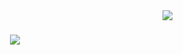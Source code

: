 <img align="right" src="https://visitor-badge.laobi.icu/badge?page_id=akarichan00.akarichan00" />

<h1 align="center" >
  <a href="https://git.io/typing-svg">
      <img src="https://readme-typing-svg.herokuapp.com/?
    font=Righteous&size=35&center=true&vCenter=true&width=500&height=70&duration=4000&lines=Hi+There!;+I'm+nunu!;" /> 
  </a>
</h1>
































